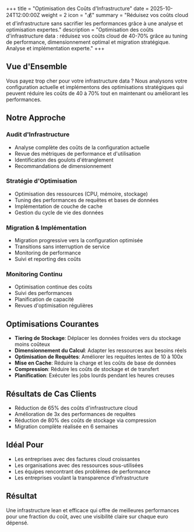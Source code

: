 +++
title = "Optimisation des Coûts d'Infrastructure"
date = 2025-10-24T12:00:00Z
weight = 2
icon = "💰"
summary = "Réduisez vos coûts cloud et d'infrastructure sans sacrifier les performances grâce à une analyse et optimisation expertes."
description = "Optimisation des coûts d'infrastructure data : réduisez vos coûts cloud de 40-70% grâce au tuning de performance, dimensionnement optimal et migration stratégique. Analyse et implémentation experte."
+++

## Vue d'Ensemble

Vous payez trop cher pour votre infrastructure data ? Nous analysons votre configuration actuelle et implémentons des optimisations stratégiques qui peuvent réduire les coûts de 40 à 70% tout en maintenant ou améliorant les performances.

## Notre Approche

### Audit d'Infrastructure
- Analyse complète des coûts de la configuration actuelle
- Revue des métriques de performance et d'utilisation
- Identification des goulots d'étranglement
- Recommandations de dimensionnement

### Stratégie d'Optimisation
- Optimisation des ressources (CPU, mémoire, stockage)
- Tuning des performances de requêtes et bases de données
- Implémentation de couche de cache
- Gestion du cycle de vie des données

### Migration & Implémentation
- Migration progressive vers la configuration optimisée
- Transitions sans interruption de service
- Monitoring de performance
- Suivi et reporting des coûts

### Monitoring Continu
- Optimisation continue des coûts
- Suivi des performances
- Planification de capacité
- Revues d'optimisation régulières

## Optimisations Courantes

- **Tiering de Stockage**: Déplacer les données froides vers du stockage moins coûteux
- **Dimensionnement du Calcul**: Adapter les ressources aux besoins réels
- **Optimisation de Requêtes**: Améliorer les requêtes lentes de 10 à 100x
- **Mise en Cache**: Réduire la charge et les coûts de base de données
- **Compression**: Réduire les coûts de stockage et de transfert
- **Planification**: Exécuter les jobs lourds pendant les heures creuses

## Résultats de Cas Clients

- Réduction de 65% des coûts d'infrastructure cloud
- Amélioration de 3x des performances de requêtes
- Réduction de 80% des coûts de stockage via compression
- Migration complète réalisée en 6 semaines

## Idéal Pour

- Les entreprises avec des factures cloud croissantes
- Les organisations avec des ressources sous-utilisées
- Les équipes rencontrant des problèmes de performance
- Les entreprises voulant la transparence d'infrastructure

## Résultat

Une infrastructure lean et efficace qui offre de meilleures performances pour une fraction du coût, avec une visibilité claire sur chaque euro dépensé.
